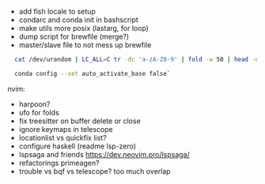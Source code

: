 - add fish locale to setup
- condarc and conda init in bashscript
- make utils more posix (lastarg, for loop)
- dump script for brewfile (merge?)
- master/slave file to not mess up brewfile
```bash
  cat /dev/urandom | LC_ALL=C tr -dc 'a-zA-Z0-9' | fold -w 50 | head -n 1

  conda config --set auto_activate_base false`
```

nvim:
- harpoon?
- ufo for folds
- fix treesitter on buffer delete or close
- ignore <Plug> keymaps in telescope
- locationlist vs quickfix list?
- configure haskell (readme lsp-zero)
- lspsaga and friends https://dev.neovim.pro/lspsaga/
- refactorings primeagen?
- trouble vs bqf vs telescope? too much overlap

